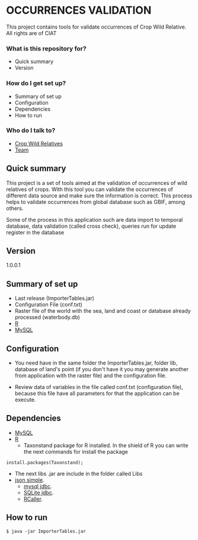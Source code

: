 # OCCURRENCES VALIDATION #

This project contains tools for validate occurrences of Crop Wild Relative. All rights are of CIAT

### What is this repository for? ###

* Quick summary
* Version

### How do I get set up? ###

* Summary of set up
* Configuration
* Dependencies
* How to run

### Who do I talk to? ###

* [Crop Wild Relatives](http://www.cwrdiversity.org)
* [Team](https://github.com/teamcwrciat)

## Quick summary ##

This project is a set of tools aimed at the validation of occurrences of wild relatives of crops. With this tool you can validate 
the occurrences of different data source and make sure the information is correct. This process helps to validate occurrences 
from global database such as GBIF, among others.

Some of the process in this application such are data import to temporal database, data validation (called cross check), queries 
run for update register in the database

## Version

1.0.0.1

## Summary of set up ##

* Last release (ImporterTables.jar)
* Configuration File (conf.txt)
* Raster file of the world with the sea, land and coast or database already processed (waterbody.db)
* [R](http://www.r-project.org/)
* [MySQL](http://dev.mysql.com/downloads/mysql/)

## Configuration ##

* You need have in the same folder the ImporterTables.jar, folder lib, database of land's point (if you don't have it you may generate another from 
application with the raster file) and the configuration file.

* Review data of variables in the file called conf.txt (configuration file), because this file have all parameters for that the application can be execute.

## Dependencies

* [MySQL](http://dev.mysql.com/downloads/mysql/)
* [R](http://www.r-project.org/) 
    * Taxonstand package for R installed. In the shield of R you can write the next commands for install the package
```
install.packages(Taxonstand);
```
* The next libs .jar are include in the folder called Libs
* [json simple](https://code.google.com/p/json-simple/). 
    * [mysql jdbc](http://www.mysql.com/products/connector/).
    * [SQLite jdbc](https://bitbucket.org/xerial/sqlite-jdbc).
    * [RCaller](https://code.google.com/p/rcaller/).

## How to run ##

```
$ java -jar ImporterTables.jar
```